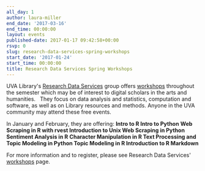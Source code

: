 ```yaml
---
all_day: 1
author: laura-miller
end_date: '2017-03-16'
end_time: 00:00:00
layout: events
published-date: 2017-01-17 09:42:58+00:00
rsvp: 0
slug: research-data-services-spring-workshops
start_date: '2017-01-24'
start_time: 00:00:00
title: Research Data Services Spring Workshops
---
```


UVA Library's [Research Data Services](http://data.library.virginia.edu/) group offers [workshops](http://data.library.virginia.edu/training/) throughout the semester which may be of interest to digital scholars in the arts and humanities.   They focus on data analysis and statistics, computation and software, as well as on Library resources and methods. Anyone in the UVA community may attend these free events.

In January and February, they are offering:
**Intro to R
Intro to Python**
**Web Scraping in R with rvest
Introduction to Unix
Web Scraping in Python
Sentiment Analysis in R**
**Character Manipulation in R
Text Processing and Topic Modeling in Python
Topic Modeling in R
Introduction to R Markdown**

For more information and to register, please see Research Data Services' [workshops](http://data.library.virginia.edu/training/) page.




